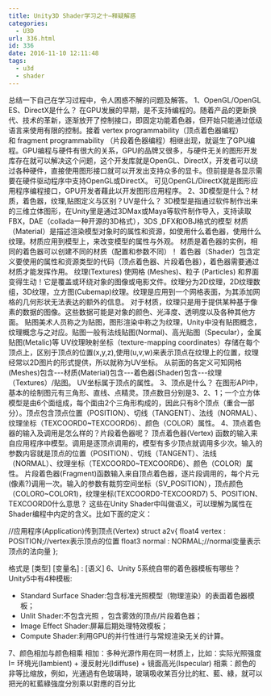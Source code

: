 ```yaml
---
title: Unity3D Shader学习之十—释疑解惑
categories:
  - U3D
url: 336.html
id: 336
date: 2016-11-10 12:11:48
tags:
  - u3d
  - shader
---
```


总结一下自己在学习过程中，令人困惑不解的问题及解答。 1、OpenGL/OpenGL ES、DirectX是什么？ 在GPU发展的早期，是不支持编程的。随着产品的更新换代、技术的革新，逐渐放开了控制接口，即固定功能着色器，但开始只能通过低级语言来使用有限的控制。接着 vertex programmability（顶点着色器编程）和 fragment programmability （片段着色器编程）相继出现，就诞生了GPU编程。GPU编程与硬件有很大的关系，GPU的品牌又很多，与硬件无关的图形开发库存在就可以解决这个问题，这个开发库就是OpenGL、DirectX，开发者可以绕过各种硬件，直接使用图形接口就可以开发出支持众多的显卡。但前提是各显示需要在硬件驱动程序中支持OpenGL或DirectX。 可见OpenGL/DirectX就是图形应用程序编程接口，GPU开发者藉此以开发图形应用程序。 2、3D模型是什么？材质，着色器，纹理,贴图定义与区别？UV是什么？ 3D模型是指通过软件制作出来的三维立体图形，在Unity里是通过3DMax或Maya等软件制作导入，支持读取FBX，DAE（collada一种开源的3D格式），3DS ,DFX和OBJ格式的模型 材质（Material）是描述渲染模型对象时的属性和资源，如使用什么着色器，使用什么纹理。材质应用到模型上，来改变模型的属性与外观。 材质是着色器的实例，相同的着色器可以创建不同的材质（配置和参数不同）！ 着色器（Shader）包含定义要使用的属性和资源类型的代码（顶点着色器、片段着色器），着色器需要通过材质才能发挥作用。 纹理(Textures) 使网格 (Meshes)、粒子 (Particles) 和界面变得生动！它是覆盖或环绕对象的图像或电影文件。纹理分为2D纹理，2D纹理数组，3D纹理，立方图(Cubemap)纹理。纹理是应用到一个网格表面，为其添加网格的几何形状无法表达的额外的信息。 对于材质，纹理只是用于提供某种基于像素的数据的图像。这些数据可能是对象的颜色、光泽度、透明度以及各种其他方面。 贴图美术人员称之为贴图，图形渲染中称之为纹理，Unity中没有贴图概念，纹理概念与之对应。贴图一般有法线贴图(Normal)、高光贴图（Specular），金属贴图(Metalic)等 UV纹理映射坐标（texture-mapping coordinates）存储在每个顶点上，区别于顶点的位置(x,y,z),使用(u,v,w)来表示顶点在纹理上的位置，纹理经常以2D图片的形式提供，所以就称为UV坐标。 从前面的各定义可知网格 (Meshes)包含---材质(Material)包含---着色器(Shader)包含---纹理（Textures）/贴图。 UV坐标属于顶点的属性。 3、顶点是什么？ 在图形API中，基本的绘制图元有三角形、直线、点精灵。顶点数目分别是3、2、1；一个立方体模型是由6个面组成，每个面由2个三角形构成的，因此只有8个顶点（重合一部分）。顶点包含顶点位置（POSITION）、切线（TANGENT）、法线（NORMAL）、纹理坐标（TEXCOORD0~TEXCOORD6）、颜色（COLOR）属性。 4、顶点着色器的输入及调用是怎么样的？片段着色器呢？ 顶点着色器(Vertex) 函数的输入来自应用程序中模型。调用是逐顶点调用的，模型有多少顶点就调用多少次。输入的参数内容就是顶点的位置（POSITION）、切线（TANGENT）、法线（NORMAL）、纹理坐标（TEXCOORD0~TEXCOORD6）、颜色（COLOR）属性。 片段着色器(Fragment)函数输入来自顶点着色器，逐片段调用的，每个片元(像素?)调用一次。输入的参数有裁剪空间坐标（SV_POSITION），顶点颜色（COLOR0~COLOR1)，纹理坐标(TEXCOORD0-TEXCOORD7) 5、POSITION、TEXCOORD0什么意思？ 这些在Unity Shader中叫做语义，可以理解为属性在Shader编程中内定的含义。比如下面的定义：

//应用程序(Application)传到顶点(Vertex)
struct a2v{
    float4 vertex : POSITION;//vertex表示顶点的位置
    float3 normal : NORMAL;//normal变量表示顶点的法向量
};

格式是 \[类型\] \[变量名\] : \[语义\] 6、Unity 5系统自带的着色器模板有哪些？ Unity5中有4种模板:

*   Standard Surface Shader:包含标准光照模型（物理渲染）的表面着色器模板；
*   Unlit Shader:不包含光照 ，包含雾效的顶点/片段着色器；
*   Image Effect Shader:屏幕后期处理特效模板；
*   Compute Shader:利用GPU的并行性进行与常规渲染无关的计算。

7、颜色相加与颜色相乘 相加：多种光源作用在同一材质上，比如：实际光照强度 I= 环境光(Iambient) + 漫反射光(Idiffuse) + 镜面高光(Ispecular) 相乘：颜色的非等比缩放，例如，光通過有色玻璃時，玻璃吸收某百分比的紅、藍、綠，就可以把光的紅藍綠強度分別乘以對應的百分比